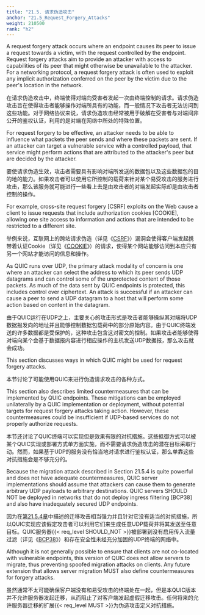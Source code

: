 ```yaml
---
title: "21.5. 请求伪造攻击"
anchor: "21.5_Request_Forgery_Attacks"
weight: 210500
rank: "h2"
---
```


A request forgery attack occurs where an endpoint causes its peer to issue a request towards a victim, with the request controlled by the endpoint. Request forgery attacks aim to provide an attacker with access to capabilities of its peer that might otherwise be unavailable to the attacker. For a networking protocol, a request forgery attack is often used to exploit any implicit authorization conferred on the peer by the victim due to the peer's location in the network.

在请求伪造攻击中，终端使得对端向受害者发起一次由终端控制的请求。请求伪造攻击旨在使得攻击者能够操作对端所具有的功能，而一般情况下攻击者无法访问到这些功能。对于网络协议来说，请求伪造攻击经常被用于破解在受害者与对端间非公开的鉴权认证，利用的是对端在网络中所处的特殊位置。

For request forgery to be effective, an attacker needs to be able to influence what packets the peer sends and where these packets are sent. If an attacker can target a vulnerable service with a controlled payload, that service might perform actions that are attributed to the attacker's peer but are decided by the attacker.

要使请求伪造生效，攻击者需要具有影响对端所发送的数据包以及这些数据包的目的地的能力。如果攻击者可以使用它所控制的载荷来针对某个易受攻击的服务进行攻击，那么该服务就可能进行一些看上去是由攻击者的对端发起实际却是由攻击者控制的操作。

For example, cross-site request forgery [CSRF] exploits on the Web cause a client to issue requests that include authorization cookies [COOKIE], allowing one site access to information and actions that are intended to be restricted to a different site.

举例来说，互联网上的跨站请求伪造（详见《[CSRF]()》）漏洞会使得客户端发起携带着认证Cookie（详见《[COOKIE]()》）的请求，使得某个网站能够访问到本应只有另一个网站才能访问的信息和操作。

As QUIC runs over UDP, the primary attack modality of concern is one where an attacker can select the address to which its peer sends UDP datagrams and can control some of the unprotected content of those packets. As much of the data sent by QUIC endpoints is protected, this includes control over ciphertext. An attack is successful if an attacker can cause a peer to send a UDP datagram to a host that will perform some action based on content in the datagram.

由于QUIC运行在UDP之上，主要关心的攻击形式是攻击者能够操纵其对端将UDP数据报发向的地址并且能够控制数据包载荷中的部分原始内容。由于QUIC终端发送的许多数据都是受保护的，这种攻击包含这对密文的控制。如果攻击者能够使得对端向某个会基于数据报内容进行相应操作的主机发送UDP数据报，那么攻击就会成功。

This section discusses ways in which QUIC might be used for request forgery attacks.

本节讨论了可能使用QUIC来进行伪造请求攻击的各种方式。

This section also describes limited countermeasures that can be implemented by QUIC endpoints. These mitigations can be employed unilaterally by a QUIC implementation or deployment, without potential targets for request forgery attacks taking action. However, these countermeasures could be insufficient if UDP-based services do not properly authorize requests.

本节还讨论了QUIC终端可以实现但是效果有限的对抗措施。这些抵御方式可以被某个QUIC实现或部署方式单方面实施，而不需要请求伪造攻击的潜在目标采取行动。然而，如果基于UDP的服务没有恰当地对请求进行鉴权认证，那么单靠这些对抗措施会是不够充分的。

Because the migration attack described in Section 21.5.4 is quite powerful and does not have adequate countermeasures, QUIC server implementations should assume that attackers can cause them to generate arbitrary UDP payloads to arbitrary destinations. QUIC servers SHOULD NOT be deployed in networks that do not deploy ingress filtering [BCP38] and also have inadequately secured UDP endpoints.

因为在[第21.5.4章]()中描述的迁移攻击相当强力并且针对它没有适当的对抗措施，所以QUIC实现应该假定攻击者可以利用它们来生成任意UDP载荷并将其发送至任意目标。QUIC服务器{{< req_level SHOULD_NOT >}}被部署到没有启用传入流量过滤（详见《[BCP38]()》）和存在安全性未经充分加固的UDP终端的网络中。

Although it is not generally possible to ensure that clients are not co-located with vulnerable endpoints, this version of QUIC does not allow servers to migrate, thus preventing spoofed migration attacks on clients. Any future extension that allows server migration MUST also define countermeasures for forgery attacks.

虽然通常不太可能确保客户端没有和易受攻击的终端处在一起，但是本QUIC版本并不允许服务器发起迁移，从而阻止了对客户端发起虚假迁移攻击。任何将来的允许服务器迁移的扩展{{< req_level MUST >}}为伪造攻击定义对抗措施。
